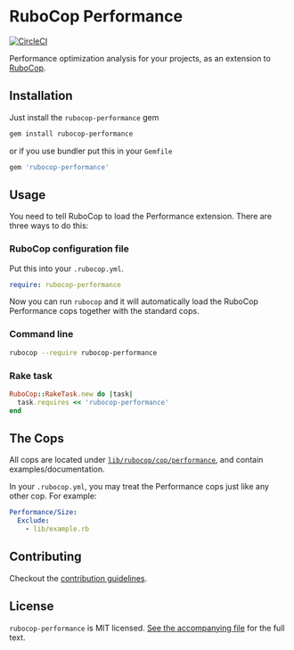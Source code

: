 # RuboCop Performance

[![CircleCI](https://circleci.com/gh/rubocop-hq/rubocop-performance.svg?style=svg)](https://circleci.com/gh/rubocop-hq/rubocop-performance)

Performance optimization analysis for your projects, as an extension to [RuboCop](https://github.com/rubocop-hq/rubocop).

## Installation

Just install the `rubocop-performance` gem

```sh
gem install rubocop-performance
```

or if you use bundler put this in your `Gemfile`

```ruby
gem 'rubocop-performance'
```

## Usage

You need to tell RuboCop to load the Performance extension. There are three
ways to do this:

### RuboCop configuration file

Put this into your `.rubocop.yml`.

```yaml
require: rubocop-performance
```

Now you can run `rubocop` and it will automatically load the RuboCop Performance
cops together with the standard cops.

### Command line

```sh
rubocop --require rubocop-performance
```

### Rake task

```ruby
RuboCop::RakeTask.new do |task|
  task.requires << 'rubocop-performance'
end
```

## The Cops

All cops are located under
[`lib/rubocop/cop/performance`](lib/rubocop/cop/performance), and contain
examples/documentation.

In your `.rubocop.yml`, you may treat the Performance cops just like any other
cop. For example:

```yaml
Performance/Size:
  Exclude:
    - lib/example.rb
```

## Contributing

Checkout the [contribution guidelines](CONTRIBUTING.md).

## License

`rubocop-performance` is MIT licensed. [See the accompanying file](LICENSE.txt) for
the full text.

